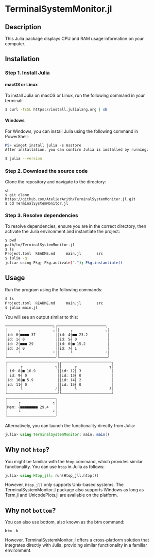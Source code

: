 # TerminalSystemMonitor.jl

## Description

This Julia package displays CPU and RAM usage information on your computer.

## Installation

### Step 1. Install Julia

#### macOS or Linux

To install Julia on macOS or Linux, run the following command in your terminal:

```sh
$ curl -fsSL https://install.julialang.org | sh
```

#### Windows

For Windows, you can install Julia using the following command in PowerShell:

```powershell
PS> winget install julia -s msstore
After installation, you can confirm Julia is installed by running:
```

```sh
$ julia --version
```

### Step 2. Download the source code

Clone the repository and navigate to the directory:

```
sh
$ git clone https://github.com/AtelierArith/TerminalSystemMonitor.jl.git
$ cd TerminalSystemMonitor.jl
```

### Step 3. Resolve dependencies
To resolve dependencies, ensure you are in the correct directory, then activate the Julia environment and instantiate the project:

```sh
$ pwd
path/to/TerminalSystemMonitor.jl
$ ls
Project.toml  README.md     main.jl       src
$ julia -q
julia> using Pkg; Pkg.activate("."); Pkg.instantiate()
```

## Usage

Run the program using the following commands:

```sh
$ ls
Project.toml  README.md     main.jl       src
$ julia main.jl
```

You will see an output similar to this:

```bash
──────────────────────╮╭──────────────────────╮
│     ┌               ┐││     ┌               ┐│
│id: 0┤■■■■ 37         ││id: 4┤■■ 23.2         │
│id: 1┤ 0              ││id: 5┤ 0              │
│id: 2┤■■■ 29          ││id: 6┤■ 15.2          │
│id: 3┤ 0              ││id: 7┤ 1              │
│     └               ┘││     └               ┘│
╰──────────────────────╯╰──────────────────────╯
╭───────────────────────╮╭───────────────────────╮
│      ┌               ┐││      ┌               ┐│
│ id: 8┤■ 10.9          ││id: 12┤ 3              │
│ id: 9┤ 0              ││id: 13┤ 0              │
│id: 10┤■ 5.9           ││id: 14┤ 2              │
│id: 11┤ 0              ││id: 15┤ 0              │
│      └               ┘││      └               ┘│
╰───────────────────────╯╰───────────────────────╯
╭──────────────────────╮
│     ┌               ┐│
│Mem: ┤■■■■■■■■ 29.4   │
│     └               ┘│
╰──────────────────────╯
```

Alternatively, you can launch the functionality directly from Julia:

```julia
julia> using TerminalSystemMonitor: main; main()
```

## Why not `htop`?

You might be familiar with the `htop` command, which provides similar functionality. You can use `htop` in Julia as follows:

```julia
julia> using Htop_jll; run(Htop_jll.htop())
```

However, `Htop_jll` only supports Unix-based systems. The TerminalSystemMonitor.jl package also supports Windows as long as Term.jl and UnicodePlots.jl are available on the platform.

## Why not `bottom`?

You can also use bottom, also known as the btm command:

```
btm -b
```

However, TerminalSystemMonitor.jl offers a cross-platform solution that integrates directly with Julia, providing similar functionality in a familiar environment.
